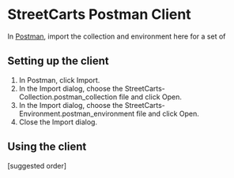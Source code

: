 # StreetCarts Postman Client

In [Postman](https://www.getpostman.com/), import the collection and environment here for a set of 

## Setting up the client

1. In Postman, click Import.
2. In the Import dialog, choose the StreetCarts-Collection.postman_collection file and click Open.
3. In the Import dialog, choose the StreetCarts-Environment.postman_environment file and click Open.
4. Close the Import dialog.

## Using the client

[suggested order]



